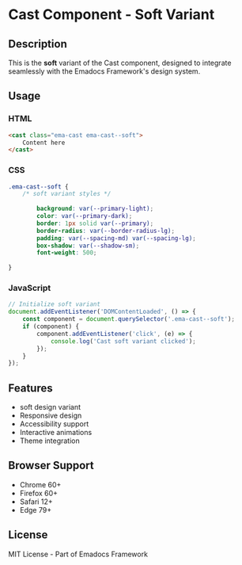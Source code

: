 # Cast Component - Soft Variant

## Description
This is the **soft** variant of the Cast component, designed to integrate seamlessly with the Emadocs Framework's design system.

## Usage

### HTML
```html
<cast class="ema-cast ema-cast--soft">
    Content here
</cast>
```

### CSS
```css
.ema-cast--soft {
    /* soft variant styles */
    
        background: var(--primary-light);
        color: var(--primary-dark);
        border: 1px solid var(--primary);
        border-radius: var(--border-radius-lg);
        padding: var(--spacing-md) var(--spacing-lg);
        box-shadow: var(--shadow-sm);
        font-weight: 500;
    
}
```

### JavaScript
```javascript
// Initialize soft variant
document.addEventListener('DOMContentLoaded', () => {
    const component = document.querySelector('.ema-cast--soft');
    if (component) {
        component.addEventListener('click', (e) => {
            console.log('Cast soft variant clicked');
        });
    }
});
```

## Features
- soft design variant
- Responsive design
- Accessibility support
- Interactive animations
- Theme integration

## Browser Support
- Chrome 60+
- Firefox 60+
- Safari 12+
- Edge 79+

## License
MIT License - Part of Emadocs Framework
